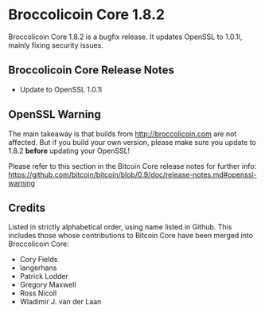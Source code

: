 # Broccolicoin Core 1.8.2

Broccolicoin Core 1.8.2 is a bugfix release. It updates OpenSSL to 1.0.1l, mainly fixing security issues.

## Broccolicoin Core Release Notes

* Update to OpenSSL 1.0.1l


## OpenSSL Warning

The main takeaway is that builds from http://broccolicoin.com are not affected. But if you build your own version,
please make sure you update to 1.8.2 **before** updating your OpenSSL!

Please refer to this section in the Bitcoin Core release notes for further info: https://github.com/bitcoin/bitcoin/blob/0.9/doc/release-notes.md#openssl-warning


## Credits

Listed in strictly alphabetical order, using name listed in Github. This
includes those whose contributions to Bitcoin Core have been merged
into Broccolicoin Core:

* Cory Fields
* langerhans
* Patrick Lodder
* Gregory Maxwell
* Ross Nicoll
* Wladimir J. van der Laan
